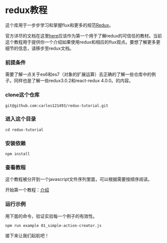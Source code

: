 redux教程
===================

这个库用于一步步学习和掌握flux和更多的规范[Redux](https://github.com/rackt/redux)。

官方详尽的文档在这里[here](http://redux.js.org/)应该作为第一个用于了解redux的可信任的教材。当前这个教程用于提供你一个介绍如果使用redux和相应的flux观点。要想了解更多更细节的信息，请移步至redux文档。

### 前提条件
需要了解一点关于es6和es7（对象的扩展运算）去正确的了解一些仓库中的例子。同样也是了解一些redux3.0.2和react-redux 4.0.0。的内容。

### clone这个仓库
`git@github.com:carlos121493/redux-tutorial.git`

### 进入这个目录
`cd redux-tutorial`

### 安装依赖
`npm install`

### 查看教程
这个教程被分开到一个javascript文件序列里面，可以根据需要按顺序阅读。

开始第一个教程：[介绍](00_introduction.js)

### 运行示例

用下面的命令，验证实验每一个例子的有效性。

`npm run example 01_simple-action-creator.js`

接下来让我们起航吧！